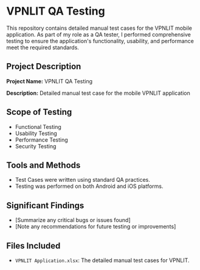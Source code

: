 # VPNLIT QA Testing

This repository contains detailed manual test cases for the VPNLIT mobile application. As part of my role as a QA tester, I performed comprehensive testing to ensure the application's functionality, usability, and performance meet the required standards.

## Project Description

**Project Name:** VPNLIT QA Testing

**Description:** Detailed manual test case for the mobile VPNLIT application

## Scope of Testing

- Functional Testing
- Usability Testing
- Performance Testing
- Security Testing

## Tools and Methods

- Test Cases were written using standard QA practices.
- Testing was performed on both Android and iOS platforms.

## Significant Findings

- [Summarize any critical bugs or issues found]
- [Note any recommendations for future testing or improvements]

## Files Included

- `VPNLIT Application.xlsx`: The detailed manual test cases for VPNLIT.

